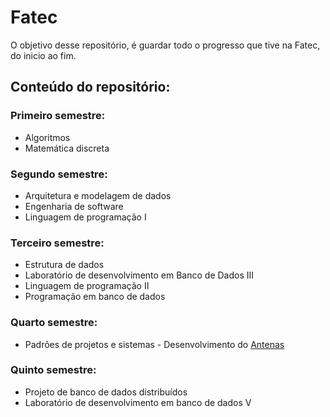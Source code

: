 # Fatec

O objetivo desse repositório, é guardar todo o progresso que tive na Fatec, do inicio ao fim.

## Conteúdo do repositório:

### Primeiro semestre: 
  * Algoritmos
  * Matemática discreta
  
### Segundo semestre:
  * Arquitetura e modelagem de dados
  * Engenharia de software
  * Linguagem de programação I

### Terceiro semestre:
  * Estrutura de dados
  * Laboratório de desenvolvimento em Banco de Dados III
  * Linguagem de programação II
  * Programação em banco de dados
  
### Quarto semestre:
 * Padrões de projetos e sistemas - Desenvolvimento do <a href="https://github.com/antena-dream-team/antena-empresario">Antenas</a>

### Quinto semestre:
  * Projeto de banco de dados distribuídos
  * Laboratório de desenvolvimento em banco de dados V
